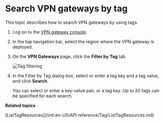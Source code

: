 # Search VPN gateways by tag

This topic describes how to search VPN gateways by using tags.

1.  Log on to the [VPN gateway console](https://vpc.console.aliyun.com/vpn).

2.  In the top navigation bar, select the region where the VPN gateway is deployed.

3.  On the **VPN Gateways** page, click the **Filter by Tag** tab.

    ![Tag filtering](https://static-aliyun-doc.oss-cn-hangzhou.aliyuncs.com/assets/img/en-US/6444700061/p147465.png)

4.  In the Filter by Tag dialog box, select or enter a tag key and a tag value, and click **Search**.

    You can select or enter a key-value pair, or a tag key. Up to 20 tags can be specified for each search.


**Related topics**  


[ListTagResources](/intl.en-US/API reference/Tag/ListTagResources.md)

